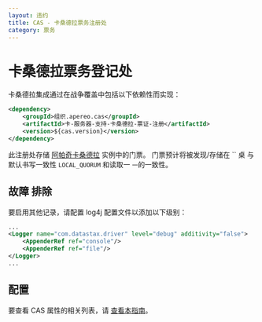 ```yaml
---
layout: 违约
title: CAS - 卡桑德拉票务注册处
category: 票务
---
```


# 卡桑德拉票务登记处

卡桑德拉集成通过在战争覆盖中包括以下依赖性而实现：

```xml
<dependency>
    <groupId>组织.apereo.cas</groupId>
    <artifactId>卡-服务器-支持-卡桑德拉-票证-注册</artifactId>
    <version>${cas.version}</version>
</dependency>
```

此注册处存储 [阿帕奇卡桑德拉](http://cassandra.apache.org/) 实例中的门票。 门票预计将被发现/存储在 `` 桌 与默认书写一致性 `LOCAL_QUORUM` 和读取一 `一`的一致性。

## 故障 排除

要启用其他记录，请配置 log4j 配置文件以添加以下级别：

```xml
...
<Logger name="com.datastax.driver" level="debug" additivity="false">
    <AppenderRef ref="console"/>
    <AppenderRef ref="file"/>
</Logger>
...
```

## 配置

要查看 CAS 属性的相关列表，请 [查看本指南](../configuration/Configuration-Properties.html#cassandra-ticket-registry)。
